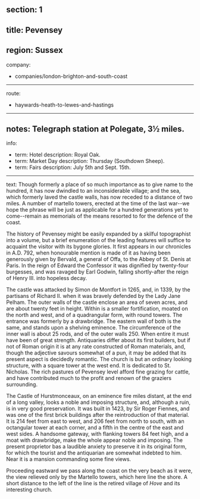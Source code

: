 section: 1
----
title: Pevensey
----
region: Sussex
----
company:
- companies/london-brighton-and-south-coast
----
route:
- haywards-heath-to-lewes-and-hastings
----
notes: Telegraph station at Polegate, 3½ miles.
----
info:
- term: Hotel
  description: Royal Oak.
- term: Market Day
  description: Thursday (Southdown Sheep).
- term: Fairs
  description: July 5th and Sept. 15th.
----
text: Though formerly a place of so much importance as to give name to the hundred, it has now dwindled to an inconsiderable village; and the sea, which formerly laved the castle walls, has now receded to a distance of two miles. A number of martello towers, erected at the time of the last war--we hope the phrase will be just as applicable for a hundred generations yet to come--remain as memorials of the means resorted to for the defence of the coast.

The history of Pevensey might be easily expanded by a skilful topographist into a volume, but a brief enumeration of the leading features will suffice to acquaint the visitor with its bygone glories. It first appears in our chronicles in A.D. 792, when honourable mention is made of it as having been generously given by Bervald, a general of Offa, to the Abbey of St. Denis at Paris. In the reign of Edward the Confessor it was dignified by twenty-four burgesses, and was ravaged by Earl Godwin, falling shortly-after the reign of Henry III. into hopeless decay.

The castle was attacked by Simon de Montfort in 1265, and, in 1339, by the partisans of Richard II. when it was bravely defended by the Lady Jane Pelham. The outer walls of the castle enclose an area of seven acres, and are about twenty feet in height. Within is a smaller fortification, moated on the north and west, and of a quadrangular form, with round towers. The entrance was formerly by a drawbridge. The eastern wall of both is the same, and stands upon a shelving eminence. The circumference of the inner wall is about 25 rods, and of the outer walls 250. When entire it must have been of great strength. Antiquaries differ about its first builders, but if not of Roman origin it is at any rate constructed of Roman materials, and, though the adjective savours somewhat of a pun, it may be added that its present aspect is decidedly romantic. The church is but an ordinary looking structure, with a square tower at the west end. It is dedicated to St. Nicholas. The rich pastures of Pevensey level afford fine grazing for cattle, and have contributed much to the profit and renown of the graziers surrounding.

The Castle of Hurstmonceaux, on an eminence fire miles distant, at the end of a long valley, looks a noble and imposing structure, and, although a ruin, is in very good preservation. It was built in 1423, by Sir Roger Fiennes, and was one of the first brick buildings after the reintroduction of that material. It is 214 feet from east to west, and 206 feet from north to south, with an octangular tower at each corner, and a fifth in the centre of the east and west sides. A handsome gateway, with flanking towers 84 feet high, and a moat with drawbridge, make the whole appear noble and imposing. The present proprietor bas a laudible anxiety to preserve it in its original form, for which the tourist and the antiquarian are somewhat indebted to him. Near it is a mansion commanding some fine views.

Proceeding eastward we pass along the coast on the very beach as it were, the view relieved only by the Martello towers, which here line the shore. A short distance to the left of the line is the retired village of *Hove* and its interesting church.
